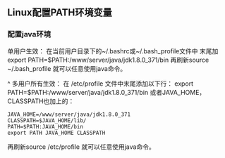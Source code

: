 ## **Linux配置PATH环境变量**
### 配置java环境
单用户生效：
在当前用户目录下的~/.bashrc或~/.bash_profile文件中
末尾加export PATH=$PATH:/www/server/java/jdk1.8.0_371/bin
再刷新source ~/.bash_profile
就可以任意使用java命令。

^
多用户所有生效：
在 /etc/profile 文件中末尾添加以下行：
export PATH=$PATH:/www/server/java/jdk1.8.0_371/bin
或者JAVA_HOME，CLASSPATH也加上的：
```
JAVA_HOME=/www/server/java/jdk1.8.0_371
CLASSPATH=$JAVA_HOME/lib/
PATH=$PATH:JAVA_HOME/bin
export PATH JAVA_HOME CLASSPATH
```
再刷新source /etc/profile
就可以任意使用java命令。